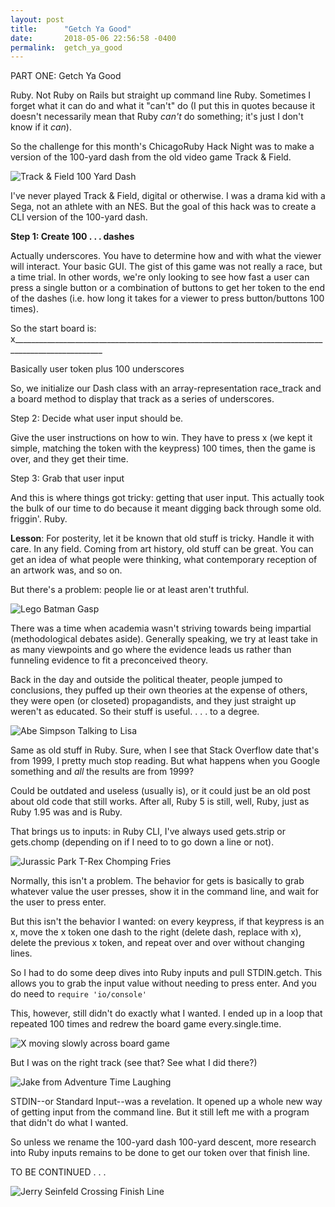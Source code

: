 ```yaml
---
layout: post
title:      "Getch Ya Good"
date:       2018-05-06 22:56:58 -0400
permalink:  getch_ya_good
---
```


PART ONE: Getch Ya Good

Ruby. Not Ruby on Rails but straight up command line Ruby. Sometimes I forget what it can do and what it "can't" do (I put this in quotes because it doesn't necessarily mean that Ruby *can't* do something; it's just I don't know if it *can*).

So the challenge for this month's ChicagoRuby Hack Night was to make a version of the 100-yard dash from the old video game Track & Field.

![Track & Field 100 Yard Dash](https://i.imgur.com/taFSN3S.png)

I've never played Track & Field, digital or otherwise. I was a drama kid with a Sega, not an athlete with an NES. But the goal of this hack was to create a CLI version of the 100-yard dash.

**Step 1: Create 100  . . . dashes**

Actually underscores. You have to determine how and with what the viewer will interact. Your basic GUI. The gist of this game was not really a race, but a time trial. In other words, we're only looking to see how fast a user can press a single button or a combination of buttons to get her token to the end of the dashes (i.e. how long it takes for a viewer to press button/buttons 100 times).

So the start board is: x____________________________________________________________________________________________________

Basically user token plus 100 underscores

So, we initialize our Dash class with an array-representation race_track and a board method to display that track as a series of underscores.

Step 2: Decide what user input should be.

Give the user instructions on how to win. They have to press x (we kept it simple, matching the token with the keypress) 100 times, then the game is over, and they get their time.

Step 3: Grab that user input

And this is where things got tricky: getting that user input. This actually took the bulk of our time to do because it meant digging back through some old. friggin'. Ruby.

**Lesson**: For posterity, let it be known that old stuff is tricky. Handle it with care. In any field. Coming from art history, old stuff can be great. You can get an idea of what people were thinking, what contemporary reception of an artwork was, and so on.

But there's a problem: people lie or at least aren't truthful.

![Lego Batman Gasp](https://i.imgur.com/PzqF8T9.gif)

There was a time when academia wasn't striving towards being impartial (methodological debates aside). Generally speaking, we try at least take in as many viewpoints and go where the evidence leads us rather than funneling evidence to fit a preconceived theory.

Back in the day and outside the political theater, people jumped to conclusions, they puffed up their own theories at the expense of others, they were open (or closeted) propagandists, and they just straight up weren't as educated. So their stuff is useful. . . . to a degree.

![Abe Simpson Talking to Lisa](https://i.imgur.com/buZbz8v.gif)

Same as old stuff in Ruby. Sure, when I see that Stack Overflow date that's from 1999, I pretty much stop reading. But what happens when you Google something and *all* the results are from 1999?

Could be outdated and useless (usually is), or it could just be an old post about old code that still works. After all, Ruby 5 is still, well, Ruby, just as Ruby 1.95 was and is Ruby.

That brings us to inputs: in Ruby CLI, I've always used gets.strip or gets.chomp (depending on if I need to to go down a line or not).

![Jurassic Park T-Rex Chomping Fries](https://i.imgur.com/6SIY6AO.gif)

Normally, this isn't a problem. The behavior for gets is basically to grab whatever value the user presses, show it in the command line, and wait for the user to press enter.

But this isn't the behavior I wanted: on every keypress, if that keypress is an x, move the x token one dash to the right (delete dash, replace with x), delete the previous x token, and repeat over and over without changing lines.

So I had to do some deep dives into Ruby inputs and pull STDIN.getch. This allows you to grab the input value without needing to press enter. And you do need to `require 'io/console'`

This, however, still didn't do exactly what I wanted. I ended up in a loop that repeated 100 times and redrew the board game every.single.time.

![X moving slowly across board game](https://i.imgur.com/Qd2yozF.png)

But I was on the right track (see that? See what I did there?)

![Jake from Adventure Time Laughing](https://i.imgur.com/WYoQTEL.gif)

STDIN--or Standard Input--was a revelation. It opened up a whole new way of getting input from the command line. But it still left me with a program that didn't do what I wanted.

So unless we rename the 100-yard dash 100-yard descent, more research into Ruby inputs remains to be done to get our token over that finish line.

TO BE CONTINUED . . .

![Jerry Seinfeld Crossing Finish Line](https://i.imgur.com/4fUNrPo.gif)
